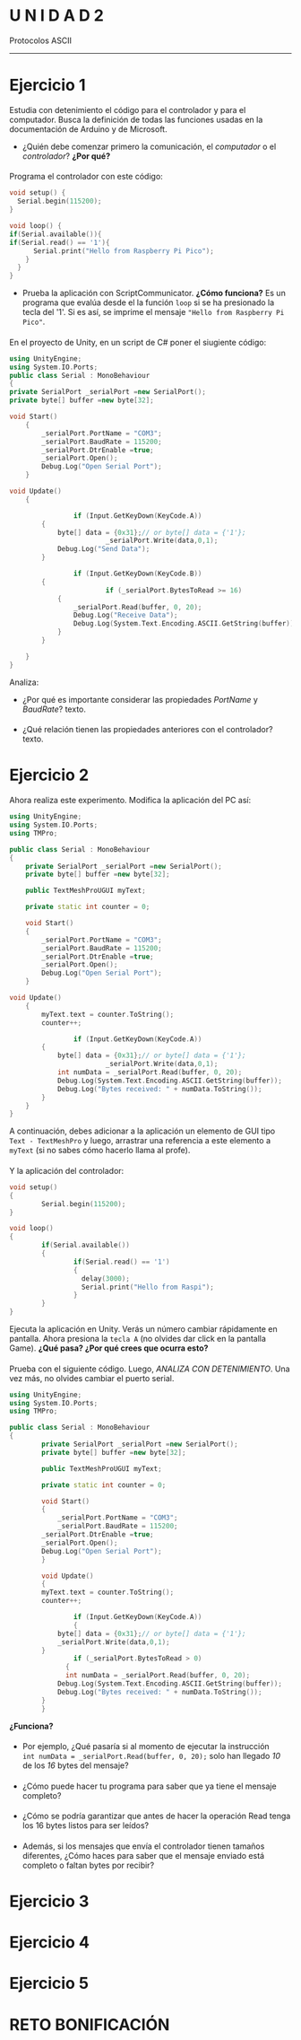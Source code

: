 # U N I D A D  2
Protocolos ASCII
_________________________________________________________________________________________________________________________________________________________________________________________
# Ejercicio 1
Estudia con detenimiento el código para el controlador y para el computador. Busca la definición de todas las funciones usadas en la documentación de Arduino y de Microsoft.
- ¿Quién debe comenzar primero la comunicación, el *computador* o el *controlador*? **¿Por qué?**

####
Programa el controlador con este código:
``` c++
void setup() {
  Serial.begin(115200);
}

void loop() {
if(Serial.available()){
if(Serial.read() == '1'){
      Serial.print("Hello from Raspberry Pi Pico");
    }
  }
}
```
- Prueba la aplicación con ScriptCommunicator. **¿Cómo funciona?**
Es un programa que evalúa desde el la función `loop` si se ha presionado la tecla del '1'. Si es así, se imprime el mensaje `"Hello from Raspberry Pi Pico"`.
####


En el proyecto de Unity, en un script de C# poner el siugiente código:
``` c++
using UnityEngine;
using System.IO.Ports;
public class Serial : MonoBehaviour
{
private SerialPort _serialPort =new SerialPort();
private byte[] buffer =new byte[32];

void Start()
    {
        _serialPort.PortName = "COM3";
        _serialPort.BaudRate = 115200;
        _serialPort.DtrEnable =true;
        _serialPort.Open();
        Debug.Log("Open Serial Port");
    }

void Update()
    {

				if (Input.GetKeyDown(KeyCode.A))
        {
            byte[] data = {0x31};// or byte[] data = {'1'};            
						_serialPort.Write(data,0,1);
            Debug.Log("Send Data");
        }

				if (Input.GetKeyDown(KeyCode.B))
        {
						if (_serialPort.BytesToRead >= 16)
            {
                _serialPort.Read(buffer, 0, 20);
                Debug.Log("Receive Data");
                Debug.Log(System.Text.Encoding.ASCII.GetString(buffer));
            }
        }

    }
}
```
Analiza:
- ¿Por qué es importante considerar las propiedades *PortName* y *BaudRate*?
texto.
####
- ¿Qué relación tienen las propiedades anteriores con el controlador?
texto.

# Ejercicio 2
Ahora realiza este experimento. Modifica la aplicación del PC así:
``` c++
using UnityEngine;
using System.IO.Ports;
using TMPro;

public class Serial : MonoBehaviour
{
	private SerialPort _serialPort =new SerialPort();
	private byte[] buffer =new byte[32];

	public TextMeshProUGUI myText;

	private static int counter = 0;

	void Start()
    {
        _serialPort.PortName = "COM3";
        _serialPort.BaudRate = 115200;
        _serialPort.DtrEnable =true;
        _serialPort.Open();
        Debug.Log("Open Serial Port");
    }

void Update()
    {
        myText.text = counter.ToString();
        counter++;

				if (Input.GetKeyDown(KeyCode.A))
        {
            byte[] data = {0x31};// or byte[] data = {'1'};            
						_serialPort.Write(data,0,1);
            int numData = _serialPort.Read(buffer, 0, 20);
            Debug.Log(System.Text.Encoding.ASCII.GetString(buffer));
            Debug.Log("Bytes received: " + numData.ToString());
        }
    }
}
```
A continuación, debes adicionar a la aplicación un elemento de GUI tipo `Text - TextMeshPro` y luego, arrastrar una referencia a este elemento a `myText` (si no sabes cómo hacerlo llama al profe).
####
Y la aplicación del controlador:
``` c++
void setup()
{
		Serial.begin(115200);
}

void loop()
{
		if(Serial.available())
		{
				if(Serial.read() == '1')
				{
			      delay(3000);
			      Serial.print("Hello from Raspi");
				}
		}
}
```
Ejecuta la aplicación en Unity. Verás un número cambiar rápidamente en pantalla. Ahora presiona la `tecla A` (no olvides dar click en la pantalla Game). **¿Qué pasa? ¿Por qué crees que ocurra esto?**

####
Prueba con el siguiente código. Luego, *ANALIZA CON DETENIMIENTO*. Una vez más, no olvides cambiar el puerto serial.
``` c++
using UnityEngine;
using System.IO.Ports;
using TMPro;

public class Serial : MonoBehaviour
{
		private SerialPort _serialPort =new SerialPort();
		private byte[] buffer =new byte[32];

		public TextMeshProUGUI myText;

		private static int counter = 0;

		void Start()
		{
		    _serialPort.PortName = "COM3";
		    _serialPort.BaudRate = 115200;
        _serialPort.DtrEnable =true;
        _serialPort.Open();
        Debug.Log("Open Serial Port");
		}

		void Update()
		{
        myText.text = counter.ToString();
        counter++;

				if (Input.GetKeyDown(KeyCode.A))
				{
            byte[] data = {0x31};// or byte[] data = {'1'};
            _serialPort.Write(data,0,1);
        }
				if (_serialPort.BytesToRead > 0)
			  {
	          int numData = _serialPort.Read(buffer, 0, 20);
            Debug.Log(System.Text.Encoding.ASCII.GetString(buffer));
            Debug.Log("Bytes received: " + numData.ToString());
        }
		}

```
**¿Funciona?**

####
- Por ejemplo, ¿Qué pasaría si al momento de ejecutar la instrucción `int numData = _serialPort.Read(buffer, 0, 20);` solo han llegado *10* de los *16* bytes del mensaje?

####
- ¿Cómo puede hacer tu programa para saber que ya tiene el mensaje completo?

####
- ¿Cómo se podría garantizar que antes de hacer la operación Read tenga los 16 bytes listos para ser leídos?

####
- Además, si los mensajes que envía el controlador tienen tamaños diferentes, ¿Cómo haces para saber que el mensaje enviado está completo o faltan bytes por recibir?


# Ejercicio 3



# Ejercicio 4



# Ejercicio 5


# RETO BONIFICACIÓN
